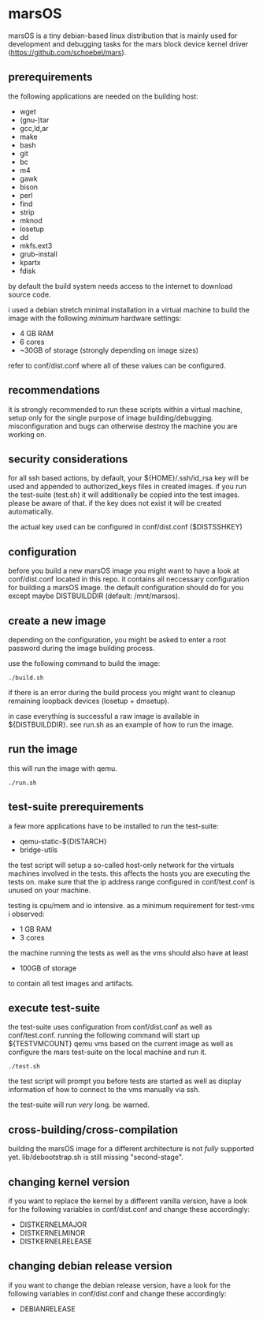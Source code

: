 # marsOS

marsOS is a tiny debian-based linux distribution that is mainly used for development and debugging tasks
for the mars block device kernel driver (https://github.com/schoebel/mars).

## prerequirements

the following applications are needed on the building host:

  * wget
  * (gnu-)tar
  * gcc,ld,ar
  * make
  * bash
  * git
  * bc
  * m4
  * gawk
  * bison
  * perl
  * find
  * strip
  * mknod
  * losetup
  * dd
  * mkfs.ext3
  * grub-install
  * kpartx
  * fdisk
  
by default the build system needs access to the internet to download source code.

i used a debian stretch minimal installation in a virtual machine to build the image with 
the following _minimum_ hardware settings:

  * 4 GB RAM
  * 6 cores
  * ~30GB of storage (strongly depending on image sizes)

refer to conf/dist.conf where all of these values can be configured.

## recommendations

it is strongly recommended to run these scripts within a virtual machine, setup only for the single purpose of
image building/debugging. misconfiguration and bugs can otherwise destroy the machine you are working on.

## security considerations

for all ssh based actions, by default, your ${HOME}/.ssh/id_rsa key will be used and appended to authorized_keys
files in created images. if you run the test-suite (test.sh) it will additionally be copied into the test images.
please be aware of that. if the key does not exist it will be created automatically.

the actual key used can be configured in conf/dist.conf ($DISTSSHKEY)

## configuration
  
before you build a new marsOS image you might want to have a look at conf/dist.conf located in this repo.
it contains all neccessary configuration for building a marsOS image. the default configuration should do
for you except maybe DISTBUILDDIR (default: /mnt/marsos).

## create a new image
    
depending on the configuration, you might be asked to enter a root password during the image building process.

use the following command to build the image:
  
    ./build.sh

if there is an error during the build process you might want to cleanup remaining
loopback devices (losetup + dmsetup).

in case everything is successful a raw image is available in ${DISTBUILDDIR}. 
see run.sh as an example of how to run the image.

## run the image

this will run the image with qemu.

    ./run.sh

## test-suite prerequirements

a few more applications have to be installed to run the test-suite:

  * qemu-static-${DISTARCH}
  * bridge-utils

the test script will setup a so-called host-only network for the virtuals machines
involved in the tests. this affects the hosts you are executing the tests on. make
sure that the ip address range configured in conf/test.conf is unused on your machine.

testing is cpu/mem and io intensive. as a minimum requirement for test-vms i observed:

   * 1 GB RAM
   * 3 cores

the machine running the tests as well as the vms should also have at least

   * 100GB of storage

to contain all test images and artifacts.

## execute test-suite

the test-suite uses configuration from conf/dist.conf as well as conf/test.conf.
running the following command will start up ${TESTVMCOUNT} qemu vms based on the current image
as well as configure the mars test-suite on the local machine and run it.

    ./test.sh

the test script will prompt you before tests are started as well as
display information of how to connect to the vms manually via ssh.

the test-suite will run *very* long. be warned.

## cross-building/cross-compilation

building the marsOS image for a different architecture is not *fully* supported yet.
lib/debootstrap.sh is still missing "second-stage".

## changing kernel version

if you want to replace the kernel by a different vanilla version, have a look for the following variables in conf/dist.conf and change these accordingly:

 * DISTKERNELMAJOR
 * DISTKERNELMINOR
 * DISTKERNELRELEASE

## changing debian release version

if you want to change the debian release version, have a look for the following variables in conf/dist.conf and change these accordingly:

  * DEBIANRELEASE
